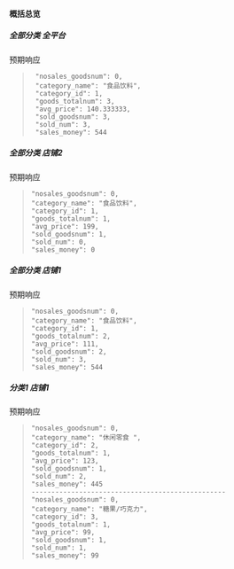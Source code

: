 #### 概括总览

##### 全部分类 全平台

预期响应

> ```
>  "nosales_goodsnum": 0, 
>  "category_name": "食品饮料",
>  "category_id": 1,
>  "goods_totalnum": 3,
>  "avg_price": 140.333333,
>  "sold_goodsnum": 3,
>  "sold_num": 3,
>  "sales_money": 544
> 
> ```

##### 全部分类 店铺2

预期响应

> ```
> "nosales_goodsnum": 0,
> "category_name": "食品饮料",
> "category_id": 1,
> "goods_totalnum": 1,
> "avg_price": 199,
> "sold_goodsnum": 1,
> "sold_num": 0,
> "sales_money": 0
> 
> ```

##### 全部分类 店铺1

预期响应

> ```
> "nosales_goodsnum": 0,
> "category_name": "食品饮料",
> "category_id": 1,
> "goods_totalnum": 2,
> "avg_price": 111,
> "sold_goodsnum": 2,
> "sold_num": 3,
> "sales_money": 544
> 
> ```

##### 分类1 店铺1

预期响应

> ```
> "nosales_goodsnum": 0,
> "category_name": "休闲零食 ",
> "category_id": 2,
> "goods_totalnum": 1,
> "avg_price": 123,
> "sold_goodsnum": 1,
> "sold_num": 2,
> "sales_money": 445
> -------------------------------------------------
> "nosales_goodsnum": 0,
> "category_name": "糖果/巧克力",
> "category_id": 3,
> "goods_totalnum": 1,
> "avg_price": 99,
> "sold_goodsnum": 1,
> "sold_num": 1,
> "sales_money": 99
> 
> ```

